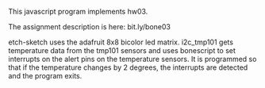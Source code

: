 This javascript program implements hw03.

The assignment description is here: bit.ly/bone03

etch-sketch uses the adafruit 8x8 bicolor led matrix. 
i2c_tmp101 gets temperature data from the tmp101 sensors and uses bonescript to set interrupts on the alert pins on the temperature sensors. It is programmed so that if the temperature changes by 2 degrees, the interrupts are detected and the program exits. 

